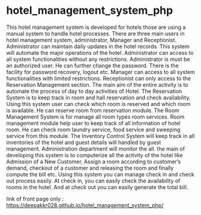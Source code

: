 # hotel_management_system_php
This hotel management system is developed for hotels those are using a manual system to handle hotel processes. There are three main users in hotel management system, administrator, Manager and Receptionist. Administrator can maintain daily updates in the hotel records. This system will automate the major operations of the hotel. Administrator can access to all system functionalities without any restrictions. Administrator is must be an authorized user. He can further change the password. There is the facility for password recovery, logout etc. Manager can access to all system functionalities with limited restrictions. Receptionist can only access to the Reservation Management section. The main aim of the entire activity is to automate the process of day to day activities of Hotel.
The Reservation System is to keep track in room and hall reservation and check availability. Using this system user can check which room is reserved and which room is available. He can reserve room from reservation module. The Room Management System is for manage all room types room services. Room management module help user to keep track of all information of hotel room. He can check room laundry service, food service and sweeping service from this module. The Inventory Control System will keep track in all inventories of the hotel and guest details will handled by guest management. Administration department will monitor the all. the main of developing this system is to computerize all the activity of the hotel like Admission of a New Customer, Assign a room according to customer’s demand, checkout of a customer and releasing the room and finally compute the bill etc. Using this system you can manage check in and check out process easily. At check in, you can easily check the availability of rooms in the hotel. And at check out you can easily generate the total bill.


link of front page only : https://deepakkr028.github.io/hotel_management_system_php/ 
